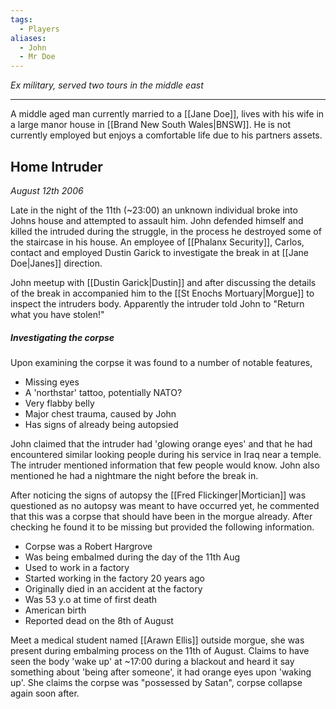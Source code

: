 ```yaml
---
tags:
  - Players
aliases:
  - John
  - Mr Doe
---
```

*Ex military, served two tours in the middle east*

---
A middle aged man currently married to a [[Jane Doe]], lives with his wife in a large manor house in [[Brand New South Wales|BNSW]]. He is not currently employed but enjoys a comfortable life due to his partners assets.

## Home Intruder
*August 12th 2006*

Late in the night of the 11th (~23:00) an unknown individual broke into Johns house and attempted to assault him. John defended himself and killed the intruded during the struggle, in the process he destroyed some of the staircase in his house.
An employee of [[Phalanx Security]], Carlos, contact and employed Dustin Garick to investigate the break in at [[Jane Doe|Janes]] direction.

John meetup with [[Dustin Garick|Dustin]] and after discussing the details of the break in accompanied him to the [[St Enochs Mortuary|Morgue]] to inspect the intruders body. Apparently the intruder told John to "Return what you have stolen!"

##### Investigating the corpse

Upon examining the corpse it was found to a number of notable features,
- Missing eyes
- A 'northstar' tattoo, potentially NATO?
- Very flabby belly
- Major chest trauma, caused by John
- Has signs of already being autopsied

John claimed that the intruder had 'glowing orange eyes' and that he had encountered similar looking people during his service in Iraq near a temple. The intruder mentioned information that few people would know. John also mentioned he had a nightmare the night before the break in.

After noticing the signs of autopsy the [[Fred Flickinger|Mortician]] was questioned as no autopsy was meant to have occurred yet, he commented that this was a corpse that should have been in the morgue already.
After checking he found it to be missing but provided the following information.
- Corpse was a Robert Hargrove
- Was being embalmed during the day of the 11th Aug
- Used to work in a factory
- Started working in the factory 20 years ago
- Originally died in an accident at the factory
- Was 53 y.o at time of first death
- American birth
- Reported dead on the 8th of August

Meet a medical student named [[Arawn Ellis]] outside morgue, she was present during embalming process on the 11th of August. Claims to have seen the body 'wake up' at ~17:00 during a blackout and heard it say something about 'being after someone', it had orange eyes upon 'waking up'. She claims the corpse was "possessed by Satan", corpse collapse again soon after.
